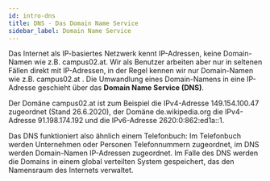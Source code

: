 ```yaml
---
id: intro-dns
title: DNS - Das Domain Name Service
sidebar_label: Domain Name Service
---
```


Das Internet als IP-basiertes Netzwerk kennt IP-Adressen, keine Domain-Namen wie z.B. campus02.at. 
Wir als Benutzer arbeiten aber nur in seltenen Fällen direkt mit IP-Adressen, in der Regel kennen 
wir nur Domain-Namen wie z.B. campus02.at . Die Umwandlung eines Domain-Namens in eine IP-Adresse
geschieht über das **Domain Name Service (DNS)**.

Der Domäne campus02.at ist zum Beispiel die IPv4-Adresse 149.154.100.47 zugeordnet (Stand 26.6.2020),
der Domäne de.wikipedia.org die IPv4-Adresse 91.198.174.192 und die IPv6-Adresse 2620:0:862:ed1a::1.

Das DNS funktioniert also ähnlich einem Telefonbuch: Im Telefonbuch werden Unternehmen oder Personen
Telefonnummern zugeordnet, im DNS werden Domain-Namen IP-Adressen zugeordnet. Im Falle des DNS werden
die Domains in einem global verteilten System gespeichert, das den Namensraum des Internets verwaltet.